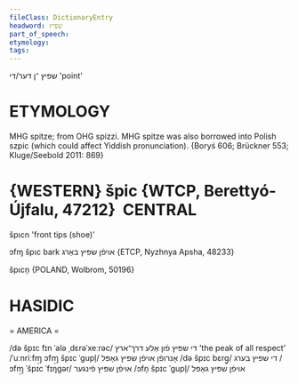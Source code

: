 ```yaml
---
fileClass: DictionaryEntry
headword: שפּיץ
part_of_speech: 
etymology: 
tags: 
---
```

שפּיץ
־ן
דער/די
'point'

ETYMOLOGY
===========
MHG spitze; from OHG spizzi.
MHG spitze was also borrowed into Polish szpic (which could affect Yiddish pronunciation). 
{Boryś 606; Brückner 553; Kluge/Seebold 2011: 869}

{WESTERN}
špic  {WTCP, Berettyó-Újfalu, 47212}
 CENTRAL
========

špɩcn 'front tips (shoe)' 

ɔfɱ špɩc bark אויפֿן שפּיץ באַרג {ETCP, Nyzhnya Apsha, 48233}

špɩcn̩ {POLAND, Wolbrom, 50196}

HASIDIC
=======
= AMERICA = 

/də špɪc fɪn ˈalə ˌdɛrəˈxeːrəc/ די שפּיץ פֿון אַלע דרך־ארץ 'the peak of all respect'
/ˈuːnriːfɱ̩ ɔfɱ̩ špɪc ˈgupl̩/ אָנרופֿן אויפֿן שפּיץ גאָפּל
/də špɪc bɛrg̥/ די שפּיץ בערג
/ɔfɱ̩ ˈšpɪc ˈfɪŋgər/ אויפֿן שפּיץ פֿינגער
/ɔfn̩ špɪc ˈgupl̩/ אויפֿן שפּיץ גאָפּל